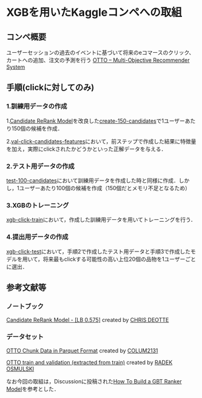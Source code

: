 # XGBを用いたKaggleコンペへの取組


## コンペ概要
ユーザーセッションの過去のイベントに基づいて将来のeコマースのクリック、カートへの追加、注文の予測を行う
[OTTO – Multi-Objective Recommender System](https://www.kaggle.com/competitions/otto-recommender-system/overview)

## 手順(clickに対してのみ)
### 1.訓練用データの作成
 1.[Candidate ReRank Model](https://www.kaggle.com/code/cdeotte/candidate-rerank-model-lb-0-575)を改良した[create-150-candidates](https://github.com/yutakakunn/Kaggle/blob/master/create-150-candidates.ipynb)で1ユーザーあたり150個の候補を作成．

 2.[val-click-candidates-features](https://github.com/yutakakunn/Kaggle/blob/master/val-click-candidates-features.ipynb)において，前ステップで作成した結果に特徴量を加え，実際にclickされたかどうかといった正解データを与える．
### 2.テスト用データの作成
[test-100-candidates](https://github.com/yutakakunn/Kaggle/blob/master/test-100-candidates.ipynb)において訓練用データを作成した時と同様に作成．しかし，1ユーザーあたり100個の候補を作成（150個だとメモリ不足となるため）

### 3.XGBのトレーニング
[xgb-click-train](https://github.com/yutakakunn/Kaggle/blob/master/xgb-click-train.ipynb)において，作成した訓練用データを用いてトレーニングを行う．

### 4.提出用データの作成
[xgb-click-test](https://github.com/yutakakunn/Kaggle/blob/master/xgb-click-test.ipynb)において，手順2で作成したテスト用データと手順3で作成したモデルを用いて，将来最もclickする可能性の高い上位20個の品物を1ユーザーごとに選出．


## 参考文献等
### ノートブック
[Candidate ReRank Model - [LB 0.575]](https://www.kaggle.com/code/cdeotte/candidate-rerank-model-lb-0-575) created by [CHRIS DEOTTE](https://www.kaggle.com/cdeotte)
### データセット
[OTTO Chunk Data in Parquet Format](https://www.kaggle.com/datasets/columbia2131/otto-chunk-data-inparquet-format) created by [COLUM2131](https://www.kaggle.com/datasets/columbia2131/otto-chunk-data-inparquet-format)

[OTTO train and validation (extracted from train)](https://www.kaggle.com/datasets/radek1/otto-train-and-test-data-for-local-validation) created by [RADEK OSMULSKI](https://www.kaggle.com/radek1)


なお今回の取組は，Discussionに投稿された[How To Build a GBT Ranker Model](https://www.kaggle.com/competitions/otto-recommender-system/discussion/370210)を参考とした．
